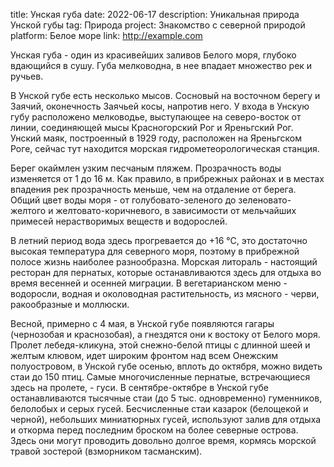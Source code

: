﻿title: Унская губа
date: 2022-06-17
description: Уникальная природа Унской губы
tag: Природа
project: Знакомство с северной природой
platform: Белое море
link: http://example.com

Унская губа - один из красивейших заливов Белого моря, глубоко вдающийся в сушу. Губа мелководна, в нее впадает множество рек и ручьев.

В Унской губе есть несколько мысов. Сосновый на восточном берегу и Заячий, оконечность Заячьей косы, напротив него. У входа в Унскую губу расположено мелководье, выступающее на северо-восток от линии, соединяющей мысы Красногорский Рог и Яреньгский Рог. Унский маяк, построенный в 1929 году, расположен на Яреньгском Роге, сейчас тут находится морская гидрометеорологическая станция.

Берег окаймлен узким песчаным пляжем. Прозрачность воды изменяется от 1 до 16 м. Как  правило, в прибрежных районах и в местах впадения рек прозрачность меньше, чем на отдаление от берега. Общий цвет воды моря - от голубовато-зеленого до зеленовато-желтого и желтовато-коричневого, в зависимости от мельчайших примесей нерастворимых веществ и водорослей.

В летний период вода здесь прогревается до +16 °С, это достаточно высокая температура для северного моря, поэтому в прибрежной полосе жизнь наиболее разнообразна. Морская литораль - настоящий ресторан для пернатых, которые останавливаются здесь для отдыха во время весенней и осенней миграции. В вегетарианском меню - водоросли, водная и околоводная растительность, из мясного - черви, ракообразные и моллюски.

Весной, примерно с 4 мая, в Унской губе появляются гагары (чернозобая и краснозобая), а гнездятся они к востоку от Белого моря. Пролет лебедя-кликуна, этой снежно-белой птицы с длинной шеей и желтым клювом, идет широким фронтом над всем Онежским полуостровом, в Унской губе осенью, вплоть до октября, можно видеть стаи до 150 птиц. Самые многочисленные пернатые, встречающиеся здесь на пролете, - гуси. В сентябре-октябре в Унской губе останавливаются тысячные стаи (до 5 тыс. одновременно) гуменников, белолобых и серых гусей. Бесчисленные стаи казарок (белощекой и черной), небольших миниатюрных гусей, используют залив для отдыха и откорма перед последним броском на более северные острова. Здесь они могут проводить довольно долгое время, кормясь морской травой зостерой (взморником тасманским).